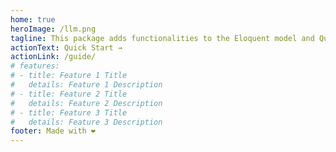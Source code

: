 ```yaml
---
home: true
heroImage: /llm.png
tagline: This package adds functionalities to the Eloquent model and Query builder for MongoDB, using the original Laravel API. This library extends the original Laravel classes, so it uses exactly the same methods.
actionText: Quick Start →
actionLink: /guide/
# features:
# - title: Feature 1 Title
#   details: Feature 1 Description
# - title: Feature 2 Title
#   details: Feature 2 Description
# - title: Feature 3 Title
#   details: Feature 3 Description
footer: Made with ❤️
---
```

